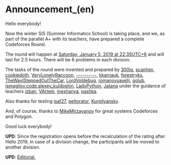 # Announcement_(en)

Hello everybody!

Now the winter SIS (Summer Informatics School) is taking place, and we, as part of the parallel A+ with its teachers, have prepared a complete Codeforces Round.

The round will happen at [Saturday, January 5, 2019 at 22:35UTC+6](https://codeforces.com/https://www.timeanddate.com/worldclock/fixedtime.html?day=5&month=1&year=2019&hour=19&min=35&sec=0&p1=166) and will last for 2.5 hours. There will be 6 problems in each division.

The tasks of the round were invented and prepared by [300iq](https://codeforces.com/profile/300iq "Legendary Grandmaster 300iq"), [scanhex](https://codeforces.com/profile/scanhex "Grandmaster scanhex"), [cookiedoth](https://codeforces.com/profile/cookiedoth "International Master cookiedoth"), [VeryLonelyRaccoon](https://codeforces.com/profile/VeryLonelyRaccoon "Candidate Master VeryLonelyRaccoon"), [----------](https://codeforces.com/profile/---------- "Master ----------"), [kkarnauk](https://codeforces.com/profile/kkarnauk "Candidate Master kkarnauk"), [forestryks](https://codeforces.com/profile/forestryks "Master forestryks"), [TheWayISteppedOutTheCar](https://codeforces.com/profile/TheWayISteppedOutTheCar "Candidate Master TheWayISteppedOutTheCar"), [LordVoldebug](https://codeforces.com/profile/LordVoldebug "Master LordVoldebug"), [romanovsavelij](https://codeforces.com/profile/romanovsavelij "Expert romanovsavelij"), [golub](https://codeforces.com/profile/golub "Expert golub"), [ismagilov.code](https://codeforces.com/profile/ismagilov.code "Master ismagilov.code"),[alexey_kuldoshin](https://codeforces.com/profile/alexey_kuldoshin "Candidate Master alexey_kuldoshin"), [LadyPython](https://codeforces.com/profile/LadyPython "Specialist LadyPython"), [Jatana](https://codeforces.com/profile/Jatana "Master Jatana") under the guidance of teachers [izban](https://codeforces.com/profile/izban "International Grandmaster izban"), [VArtem](https://codeforces.com/profile/VArtem "International Grandmaster VArtem"), [meshanya](https://codeforces.com/profile/meshanya "Grandmaster meshanya"), [pashka](https://codeforces.com/profile/pashka "Grandmaster pashka").

Also thanks for testing [isaf27](https://codeforces.com/profile/isaf27 "International Grandmaster isaf27"), [peltorator](https://codeforces.com/profile/peltorator "Grandmaster peltorator"), [Kurpilyansky](https://codeforces.com/profile/Kurpilyansky "Master Kurpilyansky").

And, of course, thanks to [MikeMirzayanov](https://codeforces.com/profile/MikeMirzayanov "Headquarters, MikeMirzayanov") for great systems Codeforces and Polygon.

Good luck everybody!

**UPD**: Since the registration opens before the recalculation of the rating after Hello 2019, in case of a division change, the participants will be moved to another division.

**UPD**: [Editorial.](Tutorial_(en).md)

